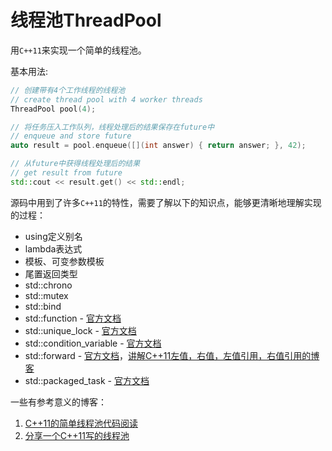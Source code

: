 线程池ThreadPool
==========

用`C++11`来实现一个简单的线程池。

基本用法:
```c++
// 创建带有4个工作线程的线程池
// create thread pool with 4 worker threads
ThreadPool pool(4);

// 将任务压入工作队列，线程处理后的结果保存在future中
// enqueue and store future
auto result = pool.enqueue([](int answer) { return answer; }, 42);

// 从future中获得线程处理后的结果
// get result from future
std::cout << result.get() << std::endl;

```

源码中用到了许多`C++11`的特性，需要了解以下的知识点，能够更清晰地理解实现的过程：
- using定义别名
- lambda表达式
- 模板、可变参数模板
- 尾置返回类型
- std::chrono
- std::mutex
- std::bind
- std::function -  [官方文档](http://www.cplusplus.com/reference/functional/function/)
- std::unique_lock -  [官方文档](http://www.cplusplus.com/reference/mutex/unique_lock/?kw=unique_lock)
- std::condition_variable -  [官方文档](http://www.cplusplus.com/reference/condition_variable/condition_variable/?kw=condition_variable)
- std::forward -  [官方文档](http://www.cplusplus.com/reference/utility/forward/)，[讲解C++11左值，右值，左值引用，右值引用的博客](https://blog.csdn.net/xiaolewennofollow/article/details/52559306)
- std::packaged_task -  [官方文档](http://www.cplusplus.com/reference/future/packaged_task/)

一些有参考意义的博客：
1. [C++11的简单线程池代码阅读](https://www.cnblogs.com/oloroso/p/5881863.html)
2. [分享一个C++11写的线程池](https://blog.csdn.net/wangshubo1989/article/details/51254886)

